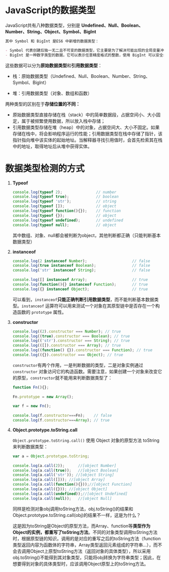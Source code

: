 # JavaScript的数据类型

JavaScript共有八种数据类型，分别是 **Undefined、Null、Boolean、Number、String、Object、Symbol、BigInt**

```markdown
其中 Symbol 和 BigInt 是ES6 中新增的数据类型：

- Symbol 代表创建后独一无二且不可变的数据类型，它主要是为了解决可能出现的全局变量冲突的问题。
- BigInt 是一种数字类型的数据，它可以表示任意精度格式的整数，使用 BigInt 可以安全地存储和操作大整数，即使这个数已经超出了 Number 能够表示的安全整数范围。
```

这些数据可以分为**原始数据类型**和**引用数据类型**：

- 栈：原始数据类型（Undefined、Null、Boolean、Number、String、Symbol、Biglnt）

- 堆：引用数据类型（对象、数组和函数）

  

两种类型的区别在于**存储位置的不同：**

- 原始数据类型直接存储在栈（stack）中的简单数据段，占据空间小、大小固定，属于被频繁使用数据，所以放入栈中存储；
- 引用数据类型存储在堆（heap）中的对象，占据空间大、大小不固定。如果存储在栈中，将会影响程序运行的性能；引用数据类型在栈中存储了指针，该指针指向堆中该实体的起始地址。当解释器寻找引用值时，会首先检索其在栈中的地址，取得地址后从堆中获得实体。



# 数据类型检测的方式

1. **Typeof**

   ```javascript
   console.log(typeof 2);               // number
   console.log(typeof true);            // boolean
   console.log(typeof 'str');           // string
   console.log(typeof []);              // object    
   console.log(typeof function(){});    // function
   console.log(typeof {});              // object
   console.log(typeof undefined);       // undefined
   console.log(typeof null);            // object
   ```

   其中数组、对象、null都会被判断为object，其他判断都正确（只能判断基本数据类型）

2. **instanceof**

   ```javascript
   console.log(2 instanceof Number);                    // false
   console.log(true instanceof Boolean);                // false 
   console.log('str' instanceof String);                // false 
    
   console.log([] instanceof Array);                    // true
   console.log(function(){} instanceof Function);       // true
   console.log({} instanceof Object);                   // true
   ```

   可以看到，`instanceof`**只能正确判断引用数据类型**，而不能判断基本数据类型。`instanceof` 运算符可以用来测试一个对象在其原型链中是否存在一个构造函数的 `prototype` 属性。

3. **constructor**

   ```javascript
   console.log((2).constructor === Number); // true
   console.log((true).constructor === Boolean); // true
   console.log(('str').constructor === String); // true
   console.log(([]).constructor === Array); // true
   console.log((function() {}).constructor === Function); // true
   console.log(({}).constructor === Object); // true
   ```

   `constructor`有两个作用，一是判断数据的类型，二是对象实例通过 `constructor` 对象访问它的构造函数。需要注意，如果创建一个对象来改变它的原型，`constructor`就不能用来判断数据类型了：

   ```javascript
   function Fn(){};
    
   Fn.prototype = new Array();
    
   var f = new Fn();
    
   console.log(f.constructor===Fn);    // false
   console.log(f.constructor===Array); // true
   ```

4. **Object.prototype.toString.call**

   `Object.prototype.toString.call()` 使用 Object 对象的原型方法 toString 来判断数据类型：

   ```javascript
   var a = Object.prototype.toString;
    
   console.log(a.call(2));		//[object Number]
   console.log(a.call(true));	//[object Boolean]
   console.log(a.call('str')); //[object String]
   console.log(a.call([]));	//[object Array]
   console.log(a.call(function(){}));//[object Function]
   console.log(a.call({}));	//[object Object]
   console.log(a.call(undefined));//[object Undefined]
   console.log(a.call(null));	//[object Null]
   ```

   同样是检测对象obj调用toString方法，obj.toString()的结果和Object.prototype.toString.call(obj)的结果不一样，这是为什么？

   

   这是因为toString是Object的原型方法，而Array、function等**类型作为Object的实例，都重写了toString方法**。不同的对象类型调用toString方法时，根据原型链的知识，调用的是对应的重写之后的toString方法（function类型返回内容为函数体的字符串，Array类型返回元素组成的字符串…），而不会去调用Object上原型toString方法（返回对象的具体类型），所以采用obj.toString()不能得到其对象类型，只能将obj转换为字符串类型；因此，在想要得到对象的具体类型时，应该调用Object原型上的toString方法。